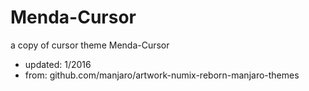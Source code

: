 # Menda-Cursor
a copy of cursor theme Menda-Cursor

* updated: 1/2016     
* from: github.com/manjaro/artwork-numix-reborn-manjaro-themes
